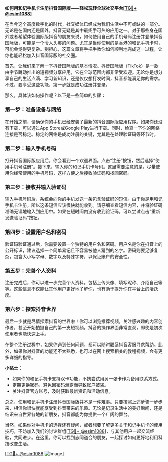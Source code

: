 **如何用和记手机卡注册抖音国际版——轻松玩转全球社交平台[[TG💪+ @esim1088](https://t.me/s/esim1088)]**

在当今这个高度数字化的时代，社交媒体已经成为我们生活中不可或缺的一部分。无论是在国内还是国外，抖音无疑是其中最炙手可热的应用之一。对于那些身在国外或者希望体验国际版抖音的朋友来说，如何使用自己的手机号码注册并登录抖音国际版，可能是一个令人头疼的问题。尤其是当你使用的是香港的和记手机卡时，可能会觉得更复杂。别担心，这篇文章将手把手教你如何顺利地完成这一过程，让你也能轻松加入抖音国际版的社交圈。

首先，让我们来了解一下抖音国际版的基本情况。抖音国际版（TikTok）是一款由字节跳动推出的短视频分享应用，它在全球范围内都非常受欢迎。无论你是想分享自己的生活点滴、学习新知识，还是仅仅想打发时间，抖音都能满足你的需求。不过，要享受这些功能，第一步就是成功注册并登录。

那么，具体该如何操作呢？以下是一些简单的步骤：

### **第一步：准备设备与网络**
在开始之前，请确保你的手机已经安装了最新的抖音国际版应用程序。如果你还没有下载，可以通过App Store或Google Play进行下载。同时，检查一下你的网络连接是否稳定。稳定的网络是成功注册的关键，尤其是在处理验证码等环节时。

### **第二步：输入手机号码**
打开抖音国际版应用后，你会看到一个欢迎界面。点击“注册”按钮，然后选择“使用手机号注册”。接下来，输入你的和记手机卡号码。这里需要注意的是，尽量使用你经常使用的手机号码，这样方便之后接收验证码和找回密码。

### **第三步：接收并输入验证码**
输入手机号码后，系统会向你的手机发送一条包含验证码的短信。由于你是用和记手机卡注册，所以这条短信应该很快就能收到。请仔细查看短信内容，并将验证码准确无误地输入到应用中。如果在短时间内没有收到验证码，可以尝试点击“重新发送验证码”按钮。

### **第四步：设置用户名和密码**
验证码验证通过后，你需要设置一个独特的用户名和密码。用户名是你在抖音上的公开标识，建议选择一个简单易记且不容易被他人猜到的名字。密码则要足够复杂，包含大小写字母、数字以及特殊字符，以保证账户的安全性。

### **第五步：完善个人资料**
注册完成后，你可以进一步完善个人资料。包括上传头像、填写昵称、介绍自己等等。这些信息不仅能让其他用户更好地了解你，也有助于提升你在平台上的活跃度。

### **第六步：探索抖音世界**
最后一步就是尽情探索抖音的世界啦！你可以浏览推荐视频，关注感兴趣的内容创作者，甚至开始拍摄自己的第一支短视频。抖音的操作界面非常直观，即使是初次使用者也能快速上手。

在整个注册过程中，如果你遇到任何问题，都可以随时联系抖音客服寻求帮助。此外，如果你对抖音的功能还不太熟悉，也可以在网上搜索相关的教程视频，会有更多详细的指导。

**小贴士：**
- 如果你的和记手机卡支持双卡功能，不妨尝试用另一张卡作为备用联系方式。
- 定期更换密码，避免因密码泄露而导致账户被盗。
- 关注抖音官方账号，及时获取最新资讯和活动信息。

总之，使用和记手机卡注册抖音国际版并不是一件难事。只要按照上述步骤一步步来，相信你很快就能享受到抖音带来的乐趣。无论是记录生活中的美好瞬间，还是结识来自世界各地的新朋友，抖音都能为你提供一个广阔的舞台。

当然，如果你对手机卡的选择还有疑问，或者想要了解更多关于和记手机卡的使用技巧，不妨加入我们的讨论群组[[TG💪+ @esim1088](https://t.me/s/esim1088)]，与其他用户一起交流经验，共同进步。在这里，你可以找到志同道合的朋友，一起探讨如何更好地利用科技改变生活。

[[TG💪+ @esim1088](https://t.me/s/esim1088) ![Image](https://i.postimg.cc/4NQfJmqS/Snipaste-2025-05-13-00-14-12.png)]